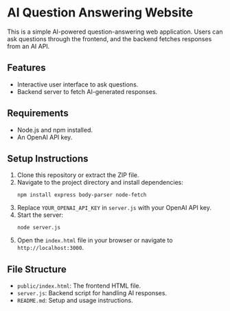 
# AI Question Answering Website

This is a simple AI-powered question-answering web application. Users can ask questions through the frontend, and the backend fetches responses from an AI API.

## Features
- Interactive user interface to ask questions.
- Backend server to fetch AI-generated responses.

## Requirements
- Node.js and npm installed.
- An OpenAI API key.

## Setup Instructions
1. Clone this repository or extract the ZIP file.
2. Navigate to the project directory and install dependencies:
   ```
   npm install express body-parser node-fetch
   ```
3. Replace `YOUR_OPENAI_API_KEY` in `server.js` with your OpenAI API key.
4. Start the server:
   ```
   node server.js
   ```
5. Open the `index.html` file in your browser or navigate to `http://localhost:3000`.

## File Structure
- `public/index.html`: The frontend HTML file.
- `server.js`: Backend script for handling AI responses.
- `README.md`: Setup and usage instructions.
